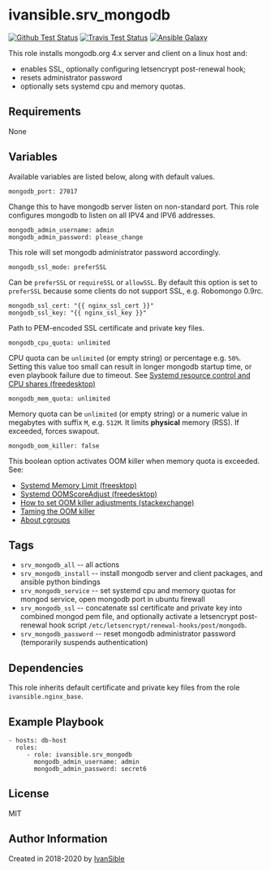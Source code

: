 # ivansible.srv_mongodb

[![Github Test Status](https://github.com/ivansible/srv-mongodb/workflows/Molecule%20test/badge.svg?branch=master)](https://github.com/ivansible/srv-mongodb/actions)
[![Travis Test Status](https://travis-ci.org/ivansible/srv-mongodb.svg?branch=master)](https://travis-ci.org/ivansible/srv-mongodb)
[![Ansible Galaxy](https://img.shields.io/badge/galaxy-ivansible.srv__mongodb-68a.svg?style=flat)](https://galaxy.ansible.com/ivansible/srv_mongodb/)

This role installs mongodb.org 4.x server and client on a linux host and:
- enables SSL, optionally configuring letsencrypt post-renewal hook;
- resets administrator password
- optionally sets systemd cpu and memory quotas.


## Requirements

None


## Variables

Available variables are listed below, along with default values.

    mongodb_port: 27017
Change this to have mongodb server listen on non-standard port.
This role configures mongodb to listen on all IPV4 and IPV6 addresses.

    mongodb_admin_username: admin
    mongodb_admin_password: please_change
This role will set mongodb administrator password accordingly.

    mongodb_ssl_mode: preferSSL
Can be `preferSSL` or `requireSSL` or `allowSSL`.
By default this option is set to `preferSSL` because some clients
do not support SSL, e.g. Robomongo 0.9rc.

    mongodb_ssl_cert: "{{ nginx_ssl_cert }}"
    mongodb_ssl_key: "{{ nginx_ssl_key }}"
Path to PEM-encoded SSL certificate and private key files.

    mongodb_cpu_quota: unlimited
CPU quota can be `unlimited` (or empty string) or percentage e.g. `50%`.
Setting this value too small can result in longer mongodb startup time,
or even playbook failure due to timeout.
See [Systemd resource control and CPU shares (freedesktop)](https://www.freedesktop.org/software/systemd/man/systemd.resource-control.html#CPUShares=weight)

    mongodb_mem_quota: unlimited
Memory quota can be `unlimited` (or empty string) or a numeric value in
megabytes with suffix `M`, e.g. `512M`. It limits **physical** memory (RSS).
If exceeded, forces swapout.

    mongodb_oom_killer: false
This boolean option activates OOM killer when memory quota is exceeded.
See:
- [Systemd Memory Limit (freesktop)](https://www.freedesktop.org/software/systemd/man/systemd.resource-control.html#MemoryLimit=bytes)
- [Systemd OOMScoreAdjust (freedesktop)](https://www.freedesktop.org/software/systemd/man/systemd.exec.html#OOMScoreAdjust=)
- [How to set OOM killer adjustments (stackexchange)](http://unix.stackexchange.com/questions/58872/how-to-set-oom-killer-adjustments-for-daemons-permanently)
- [Taming the OOM killer](https://lwn.net/Articles/317814)
- [About cgroups](https://habrahabr.ru/company/selectel/blog/303190)


## Tags

- `srv_mongodb_all` -- all actions
- `srv_mongodb_install` -- install mongodb server and client packages,
                           and ansible python bindings
- `srv_mongodb_service` -- set systemd cpu and memory quotas for mongod service,
                           open mongodb port in ubuntu firewall
- `srv_mongodb_ssl` -- concatenate ssl certificate and private key into combined
                       mongod pem file, and optionally activate a letsencrypt
                       post-renewal hook script
                       `/etc/letsencrypt/renewal-hooks/post/mongodb`.
- `srv_mongodb_password` -- reset mongodb administrator password
                            (temporarily suspends authentication)


## Dependencies

This role inherits default certificate and private key files
from the role `ivansible.nginx_base`.


## Example Playbook

    - hosts: db-host
      roles:
         - role: ivansible.srv_mongodb
           mongodb_admin_username: admin
           mongodb_admin_password: secret6


## License

MIT

## Author Information

Created in 2018-2020 by [IvanSible](https://github.com/ivansible)
